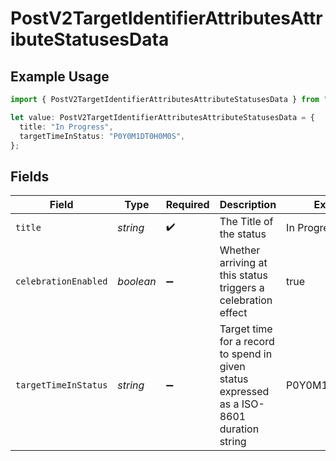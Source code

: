 # PostV2TargetIdentifierAttributesAttributeStatusesData

## Example Usage

```typescript
import { PostV2TargetIdentifierAttributesAttributeStatusesData } from "attio-js/models/operations";

let value: PostV2TargetIdentifierAttributesAttributeStatusesData = {
  title: "In Progress",
  targetTimeInStatus: "P0Y0M1DT0H0M0S",
};
```

## Fields

| Field                                                                                     | Type                                                                                      | Required                                                                                  | Description                                                                               | Example                                                                                   |
| ----------------------------------------------------------------------------------------- | ----------------------------------------------------------------------------------------- | ----------------------------------------------------------------------------------------- | ----------------------------------------------------------------------------------------- | ----------------------------------------------------------------------------------------- |
| `title`                                                                                   | *string*                                                                                  | :heavy_check_mark:                                                                        | The Title of the status                                                                   | In Progress                                                                               |
| `celebrationEnabled`                                                                      | *boolean*                                                                                 | :heavy_minus_sign:                                                                        | Whether arriving at this status triggers a celebration effect                             | true                                                                                      |
| `targetTimeInStatus`                                                                      | *string*                                                                                  | :heavy_minus_sign:                                                                        | Target time for a record to spend in given status expressed as a ISO-8601 duration string | P0Y0M1DT0H0M0S                                                                            |